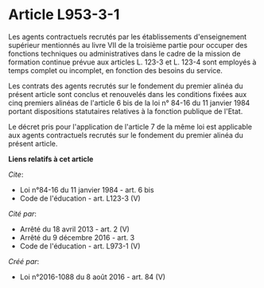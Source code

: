 # Article L953-3-1

Les agents contractuels recrutés par les établissements d'enseignement supérieur mentionnés au livre VII de la troisième
partie pour occuper des fonctions techniques ou administratives dans le cadre de la mission de formation continue prévue aux
articles L. 123-3 et L. 123-4 sont employés à temps complet ou incomplet, en fonction des besoins du service. 

Les contrats des agents recrutés sur le fondement du premier alinéa du présent article sont conclus et renouvelés dans les
conditions fixées aux cinq premiers alinéas de l'article 6 bis de la loi n° 84-16 du 11 janvier 1984 portant dispositions
statutaires relatives à la fonction publique de l'Etat. 

Le décret pris pour l'application de l'article 7 de la même loi est applicable aux agents contractuels recrutés sur le
fondement du premier alinéa du présent article.

**Liens relatifs à cet article**

_Cite_:

  - Loi n°84-16 du 11 janvier 1984 - art. 6 bis
  - Code de l'éducation - art. L123-3 (V)

_Cité par_:

  - Arrêté du 18 avril 2013 - art. 2 (V)
  - Arrêté du 9 décembre 2016 - art. 3
  - Code de l'éducation - art. L973-1 (V)

_Créé par_:

  - Loi n°2016-1088 du 8 août 2016 - art. 84 (V)
